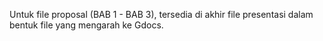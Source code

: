 Untuk file proposal (BAB 1 - BAB 3), tersedia di akhir file presentasi dalam bentuk file yang mengarah ke Gdocs.
